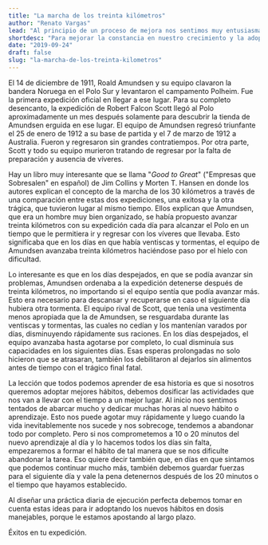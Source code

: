 ```yaml
---
title: "La marcha de los treinta kilómetros"
author: "Renato Vargas"
lead: "Al principio de un proceso de mejora nos sentimos muy entusiasmados y hacemos mucho. Al llegar el inevitable primer período de estancamiento paramos por completo. Después de la intensidad inicial, quizá hagamos un intento aquí y allá esporádico hasta que abandonamos la tarea o la adopción de ese nuevo hábito. ¿Cómo evitamos esa variabilidad en nuestro abordaje?"
shortdesc: "Para mejorar la constancia en nuestro crecimiento y la adopción de hábitos sólidos, podemos dosificar nuestras acciones."
date: "2019-09-24"
draft: false
slug: "la-marcha-de-los-treinta-kilometros"
---
```


El 14 de diciembre de 1911, Roald Amundsen y su equipo clavaron la bandera Noruega en el Polo Sur y levantaron el campamento Polheim. Fue la primera expedición oficial en llegar a ese lugar. Para su completo desencanto, la expedición de Robert Falcon Scott llegó al Polo aproximadamente un mes después solamente para descubrir la tienda de Amundsen erguida en ese lugar. El equipo de Amundsen regresó triunfante el 25 de enero de 1912 a su base de partida y el 7 de marzo de 1912 a Australia. Fueron y regresaron sin grandes contratiempos. Por otra parte, Scott y todo su equipo murieron tratando de regresar por la falta de preparación y ausencia de víveres.

Hay un libro muy interesante que se llama "*Good to Great*" ("Empresas que Sobresalen" en español) de Jim Collins y Morten T. Hansen en donde los autores explican el concepto de la marcha de los 30 kilómetros a través de una comparación entre estas dos expediciones, una exitosa y la otra trágica, que tuvieron lugar al mismo tiempo. Ellos explican que Amundsen, que era un hombre muy bien organizado, se había propuesto avanzar treinta kilómetros con su expedición cada día para alcanzar el Polo en un tiempo que le permitiera ir y regresar con los víveres que llevaba. Esto significaba que en los días en que había ventiscas y tormentas, el equipo de Amundsen avanzaba treinta kilómetros haciéndose paso por el hielo con dificultad. 

Lo interesante es que en los días despejados, en que se podía avanzar sin problemas, Amundsen ordenaba a la expedición detenerse después de treinta kilómetros, no importando si el equipo sentía que podía avanzar más. Esto era necesario para descansar y recuperarse en caso el siguiente día hubiera otra tormenta. El equipo rival de Scott, que tenía una vestimenta menos apropiada que la de Amundsen, se resguardaba durante las ventiscas y tormentas, las cuales no cedían y los mantenían varados por días, disminuyendo rápidamente sus raciones. En los días despejados, el equipo avanzaba hasta agotarse por completo, lo cual disminuía sus capacidades en los siguientes días. Esas esperas prolongadas no solo hicieron que se atrasaran, también los debilitaron al dejarlos sin alimentos antes de tiempo con el trágico final fatal.

La lección que todos podemos aprender de esa historia es que si nosotros queremos adoptar mejores hábitos, debemos dosificar las actividades que nos van a llevar con el tiempo a un mejor lugar. Al inicio nos sentimos tentados de abarcar mucho y dedicar muchas horas al nuevo hábito o aprendizaje. Esto nos puede agotar muy rápidamente y luego cuando la vida inevitablemente nos sucede y nos sobrecoge, tendemos a abandonar todo por completo. Pero si nos comprometemos a 10 o 20 minutos del nuevo aprendizaje al día y lo hacemos todos los días sin falta, empezaremos a formar el hábito de tal manera que se nos dificulte abandonar la tarea. Eso quiere decir también que, en días en que sintamos que podemos continuar mucho más, también debemos guardar fuerzas para el siguiente día y vale la pena detenernos después de los 20 minutos o el tiempo que hayamos establecido. 

Al diseñar una práctica diaria de ejecución perfecta debemos tomar en cuenta estas ideas para ir adoptando los nuevos hábitos en dosis manejables, porque le estamos apostando al largo plazo. 

Éxitos en tu expedición.
